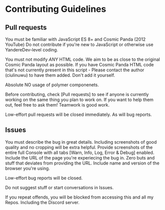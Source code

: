 # Contributing Guidelines


## Pull requests
You must be familiar with JavaScript ES 8+ and Cosmic Panda (2012 YouTube)
Do not contribute if you're new to JavaScript or otherwise use YandereDev-level coding. 

You must not modify *ANY* HTML code. We aim to be as close to the original Cosmic Panda layout as possible.
If you have Cosmic Panda HTML code that's not currently present in this script - Please contact the author (ciulinuwu) to have them added. Don't add it yourself.

Absolute NO usage of polymer componenets.

Before contributing, check [Pull requests] to see if anyone is currently working on the same thing you plan to work on.
If you want to help them out, feel free to ask them! Teamwork is good work.

Low-effort pull requests will be closed immediately. As will bug reports.

## Issues
You must describe the bug in great details. Including screenshots of good quality and no cropping will be extra helpful.
Provide screenshots of the entire full Console with all tabs [Warn, Info, Log, Error & Debug] enabled.
Include the URL of the page you're experiecing the bug in. Zero buts and stuff that deviates from providing the URL.
Include name and version of the browser you're using.

Low-effort bug reports will be closed.

Do not suggest stuff or start conversations in Issues.

If you repeat offends, you will be blocked from accessing this and all my Repos. Including the Discord server.
